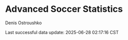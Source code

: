 # Advanced Soccer Statistics
Denis Ostroushko

<!-- gfm -->

Last successful data update: 2025-06-28 02:17:16 CST
